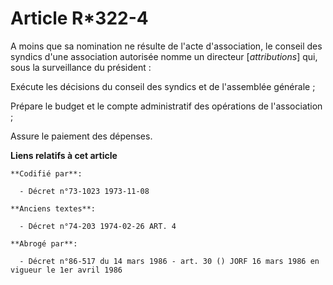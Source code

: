 # Article R*322-4

A moins que sa nomination ne résulte de l'acte d'association, le conseil des syndics d'une association autorisée nomme un
directeur [*attributions*] qui, sous la surveillance du président :

Exécute les décisions du conseil des syndics et de l'assemblée générale ;

Prépare le budget et le compte administratif des opérations de l'association ;

Assure le paiement des dépenses.

**Liens relatifs à cet article**

	**Codifié par**:

	  - Décret n°73-1023 1973-11-08

	**Anciens textes**:

	  - Décret n°74-203 1974-02-26 ART. 4

	**Abrogé par**:

	  - Décret n°86-517 du 14 mars 1986 - art. 30 () JORF 16 mars 1986 en vigueur le 1er avril 1986
